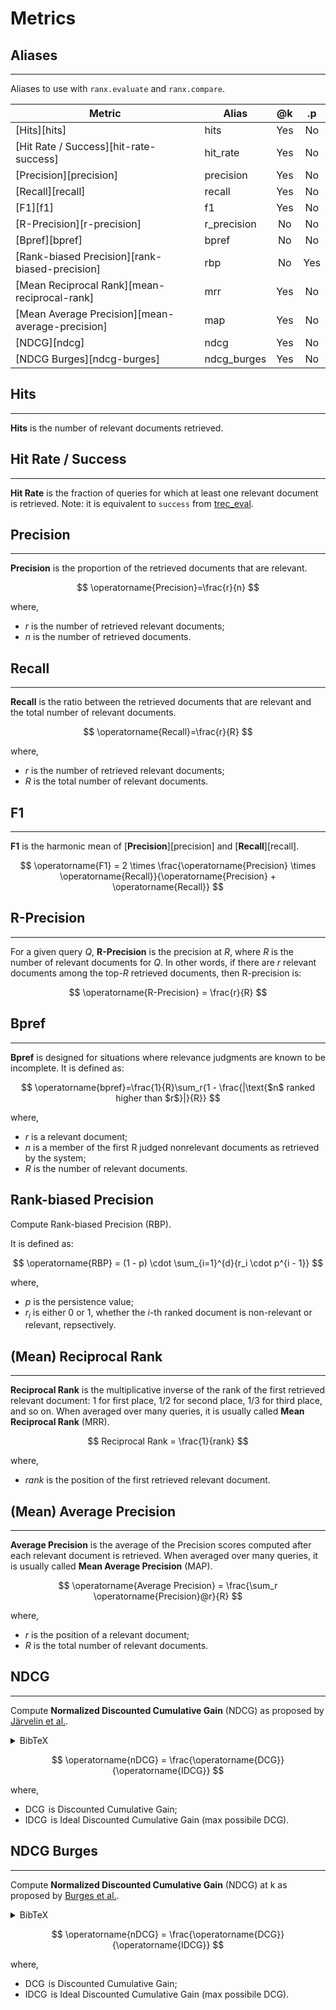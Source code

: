 # Metrics

## Aliases
---

Aliases to use with `ranx.evaluate` and `ranx.compare`.

| **Metric**                                       | **Alias**   | **@k** | **.p** |
| ------------------------------------------------ | ----------- | :----: | :----: |
| [Hits][hits]                                     | hits        |  Yes   |   No   |
| [Hit Rate / Success][hit-rate-success]           | hit_rate    |  Yes   |   No   |
| [Precision][precision]                           | precision   |  Yes   |   No   |
| [Recall][recall]                                 | recall      |  Yes   |   No   |
| [F1][f1]                                         | f1          |  Yes   |   No   |
| [R-Precision][r-precision]                       | r_precision |   No   |   No   |
| [Bpref][bpref]                                   | bpref       |   No   |   No   |
| [Rank-biased Precision][rank-biased-precision]   | rbp         |   No   |  Yes   |
| [Mean Reciprocal Rank][mean-reciprocal-rank]     | mrr         |  Yes   |   No   |
| [Mean Average Precision][mean-average-precision] | map         |  Yes   |   No   |
| [NDCG][ndcg]                                     | ndcg        |  Yes   |   No   |
| [NDCG Burges][ndcg-burges]                       | ndcg_burges |  Yes   |   No   |

## Hits
---
**Hits** is the number of relevant documents retrieved.

## Hit Rate / Success
---
**Hit Rate** is the fraction of queries for which at least one relevant document is retrieved.
Note: it is equivalent to `success` from [trec_eval](https://github.com/usnistgov/trec_eval).

## Precision
---
**Precision** is the proportion of the retrieved documents that are relevant.

$$
\operatorname{Precision}=\frac{r}{n}
$$

where,

- $r$ is the number of retrieved relevant documents;
- $n$ is the number of retrieved documents.

## Recall
---
**Recall** is the ratio between the retrieved documents that are relevant and the total number of relevant documents.

$$
\operatorname{Recall}=\frac{r}{R}
$$

where,

- $r$ is the number of retrieved relevant documents;
- $R$ is the total number of relevant documents.

## F1
---
**F1** is the harmonic mean of [**Precision**][precision] and [**Recall**][recall].

$$
\operatorname{F1} = 2 \times \frac{\operatorname{Precision} \times \operatorname{Recall}}{\operatorname{Precision} + \operatorname{Recall}}
$$

## R-Precision
---
For a given query $Q$, **R-Precision** is the precision at $R$, where $R$ is the number of relevant documents for $Q$. In other words, if there are $r$ relevant documents among the top-$R$ retrieved documents, then R-precision is:

$$
\operatorname{R-Precision} = \frac{r}{R}
$$

## Bpref
---
**Bpref** is designed for situations where relevance judgments are known to be incomplete. It is defined as:

$$
\operatorname{bpref}=\frac{1}{R}\sum_r{1 - \frac{|\text{$n$ ranked higher than $r$}|}{R}}
$$

where,

- $r$ is a relevant document;
- $n$ is a member of the first R judged nonrelevant documents as retrieved by the system;
- $R$ is the number of relevant documents.

## Rank-biased Precision
Compute Rank-biased Precision (RBP).

It is defined as:

$$
\operatorname{RBP} = (1 - p) \cdot \sum_{i=1}^{d}{r_i \cdot p^{i - 1}}
$$

where,

- $p$ is the persistence value;
- $r_i$ is either 0 or 1, whether the $i$-th ranked document is non-relevant or relevant, repsectively.

## (Mean) Reciprocal Rank
---
**Reciprocal Rank** is the multiplicative inverse of the rank of the first retrieved relevant document: 1 for first place, 1/2 for second place, 1/3 for third place, and so on. When averaged over many queries, it is usually called **Mean Reciprocal Rank** (MRR).

$$
Reciprocal Rank = \frac{1}{rank}
$$

where,

- $rank$ is the position of the first retrieved relevant document.

## (Mean) Average Precision
---
**Average Precision** is the average of the Precision scores computed after each relevant document is retrieved. When averaged over many queries, it is usually called **Mean Average Precision** (MAP).

$$
\operatorname{Average Precision} = \frac{\sum_r \operatorname{Precision}@r}{R}
$$

where,

- $r$ is the position of a relevant document;
- $R$ is the total number of relevant documents.

## NDCG
---
Compute **Normalized Discounted Cumulative Gain** (NDCG) as proposed by [Järvelin et al.](http://doi.acm.org/10.1145/582415.582418).

<details>
    <summary>BibTeX</summary>
    ```bibtex
    @article{DBLP:journals/tois/JarvelinK02,
        author    = {Kalervo J{\"{a}}rvelin and
                    Jaana Kek{\"{a}}l{\"{a}}inen},
        title     = {Cumulated gain-based evaluation of {IR} techniques},
        journal   = {{ACM} Trans. Inf. Syst.},
        volume    = {20},
        number    = {4},
        pages     = {422--446},
        year      = {2002}
    }
    ```
</details>

$$
\operatorname{nDCG} = \frac{\operatorname{DCG}}{\operatorname{IDCG}}
$$

where,

- $\operatorname{DCG}$ is Discounted Cumulative Gain;
- $\operatorname{IDCG}$ is Ideal Discounted Cumulative Gain (max possibile DCG).

## NDCG Burges
---
Compute **Normalized Discounted Cumulative Gain** (NDCG) at k as proposed by [Burges et al.](https://doi.org/10.1145/1102351.1102363).

<details>
    <summary>BibTeX</summary>
    ```bibtex
    @inproceedings{DBLP:conf/icml/BurgesSRLDHH05,
        author    = {Christopher J. C. Burges and
                    Tal Shaked and
                    Erin Renshaw and
                    Ari Lazier and
                    Matt Deeds and
                    Nicole Hamilton and
                    Gregory N. Hullender},
        title     = {Learning to rank using gradient descent},
        booktitle = {{ICML}},
        series    = {{ACM} International Conference Proceeding Series},
        volume    = {119},
        pages     = {89--96},
        publisher = {{ACM}},
        year      = {2005}
    }
    ```
</details>

$$
\operatorname{nDCG} = \frac{\operatorname{DCG}}{\operatorname{IDCG}}
$$

where,

- $\operatorname{DCG}$ is Discounted Cumulative Gain;
- $\operatorname{IDCG}$ is Ideal Discounted Cumulative Gain (max possibile DCG).
